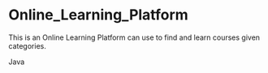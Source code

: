 # Online_Learning_Platform
This is an Online Learning Platform can use to find and learn courses given categories. 

Java

